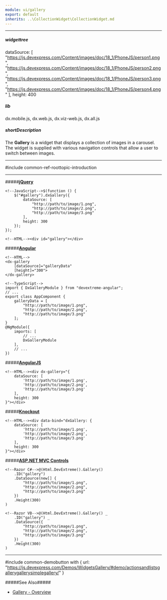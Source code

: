 ```yaml
---
module: ui/gallery
export: default
inherits: ..\CollectionWidget\CollectionWidget.md
---
```

---
##### widgettree
dataSource: [
    "https://js.devexpress.com/Content/images/doc/18_1/PhoneJS/person1.png",
    "https://js.devexpress.com/Content/images/doc/18_1/PhoneJS/person2.png",
    "https://js.devexpress.com/Content/images/doc/18_1/PhoneJS/person3.png",
    "https://js.devexpress.com/Content/images/doc/18_1/PhoneJS/person4.png"
],
height: 400

##### lib
dx.mobile.js, dx.web.js, dx.viz-web.js, dx.all.js

##### shortDescription
The **Gallery** is a widget that displays a collection of images in a carousel. The widget is supplied with various navigation controls that allow a user to switch between images.

---
#include common-ref-roottopic-introduction

---
#####[**jQuery**](/concepts/00%20Getting%20Started/10%20Widget%20Basics%20-%20jQuery/01%20Create%20and%20Configure%20a%20Widget.md '/Documentation/Guide/Getting_Started/Widget_Basics_-_jQuery/Create_and_Configure_a_Widget/')  

    <!--JavaScript-->$(function () {
        $("#gallery").dxGallery({
            dataSource: [
                "http://path/to/image/1.png",
                "http://path/to/image/2.png",
                "http://path/to/image/3.png"
            ],
            height: 300
        });
    });

    <!--HTML--><div id="gallery"></div>

#####[**Angular**](/concepts/00%20Getting%20Started/15%20Widget%20Basics%20-%20Angular/01%20Create%20and%20Configure%20a%20Widget.md '/Documentation/Guide/Getting_Started/Widget_Basics_-_Angular/Create_and_Configure_a_Widget/')  

    <!--HTML-->
    <dx-gallery
        [dataSource]="galleryData"
        [height]="300">
    </dx-gallery>

    <!--TypeScript-->
    import { DxGalleryModule } from "devextreme-angular";
    // ...
    export class AppComponent {
        galleryData = [
            "http://path/to/image/1.png",
            "http://path/to/image/2.png",
            "http://path/to/image/3.png"
        ];
    }
    @NgModule({
        imports: [
            // ...
            DxGalleryModule
        ],
        // ...
    })

#####[**AngularJS**](/concepts/00%20Getting%20Started/20%20Widget%20Basics%20-%20AngularJS/01%20Create%20and%20Configure%20a%20Widget.md '/Documentation/Guide/Getting_Started/Widget_Basics_-_AngularJS/Create_and_Configure_a_Widget/')  

    <!--HTML--><div dx-gallery="{
        dataSource: [
            'http://path/to/image/1.png',
            'http://path/to/image/2.png',
            'http://path/to/image/3.png'
        ],
        height: 300
    }"></div>

#####[**Knockout**](/concepts/00%20Getting%20Started/25%20Widget%20Basics%20-%20Knockout/01%20Create%20and%20Configure%20a%20Widget.md '/Documentation/Guide/Getting_Started/Widget_Basics_-_Knockout/Create_and_Configure_a_Widget/')  

    <!--HTML--><div data-bind="dxGallery: {
        dataSource: [
            'http://path/to/image/1.png',
            'http://path/to/image/2.png',
            'http://path/to/image/3.png'
        ],
        height: 300
    }"></div>

#####[**ASP.NET MVC Controls**](/Documentation/Guide/ASP.NET_MVC_Controls/Fundamentals/#Creating_a_Widget)

    <!--Razor C#-->@(Html.DevExtreme().Gallery()
        .ID("gallery")
        .DataSource(new[] {
            "http://path/to/image/1.png",
            "http://path/to/image/2.png",
            "http://path/to/image/3.png"
        })
        .Height(300)
    )

    <!--Razor VB-->@(Html.DevExtreme().Gallery() _
        .ID("gallery") _
        .DataSource({
            "http://path/to/image/1.png",
            "http://path/to/image/2.png",
            "http://path/to/image/3.png"
        }) _
        .Height(300)
    )

---

 

#include common-demobutton with {
    url: "https://js.devexpress.com/Demos/WidgetsGallery/#demo/actionsandlistsgallerygallerysimplegallery/"
}

#####See Also#####
- [Gallery - Overview](/concepts/05%20Widgets/Gallery/00%20Overview.md '/Documentation/Guide/Widgets/Gallery/Overview/')